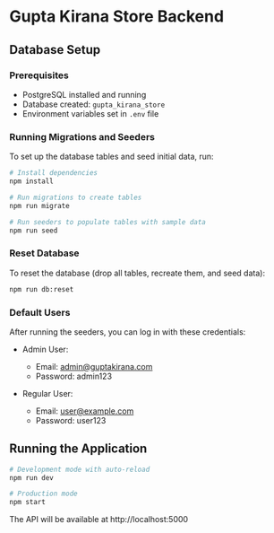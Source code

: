 # Gupta Kirana Store Backend

## Database Setup

### Prerequisites
- PostgreSQL installed and running
- Database created: `gupta_kirana_store`
- Environment variables set in `.env` file

### Running Migrations and Seeders

To set up the database tables and seed initial data, run:

```bash
# Install dependencies
npm install

# Run migrations to create tables
npm run migrate

# Run seeders to populate tables with sample data
npm run seed
```

### Reset Database

To reset the database (drop all tables, recreate them, and seed data):

```bash
npm run db:reset
```

### Default Users

After running the seeders, you can log in with these credentials:

- Admin User:
  - Email: admin@guptakirana.com
  - Password: admin123

- Regular User:
  - Email: user@example.com
  - Password: user123

## Running the Application

```bash
# Development mode with auto-reload
npm run dev

# Production mode
npm start
```

The API will be available at http://localhost:5000